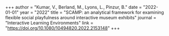 +++
author = "Kumar, V., Berland, M., Lyons, L., Pinzur, B."
date = "2022-01-01"
year = "2022"
title = "SCAMP: an analytical framework for examining flexible social playfulness around interactive museum exhibits"
journal = "Interactive Learning Environments"
link = "https://doi.org/10.1080/10494820.2022.2153148"
+++